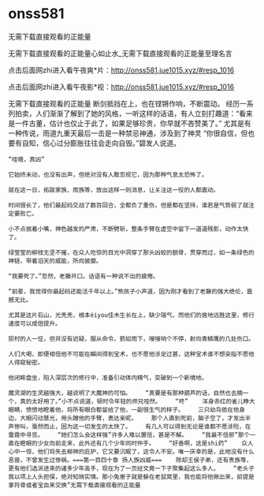 # onss581
无需下载直接观看的正能量

无需下载直接观看的正能量心如止水_无需下载直接观看的正能量至理名言

点击后面网zhi进入看午夜爽*片：http://onss581.jue1015.xyz/#resp_1016

点击后面网zhi进入看午夜影*视：http://onss581.jue1015.xyz/#resp_1016

无需下载直接观看的正能量    断剑抵挡在上，也在铿锵作响，不断震动。    经历一系列拍卖，人们渐渐了解到了她的风格，一听这样的话语，有人立刻打趣道：“看来是一件古董，估计也仅止于此了，如果足够珍贵，你早就不吝赞美了。”    尤其是有一种传说，雨道九重天最后一击是一种禁忌神通，涉及到了神灵    “你很自信，但也要有自知，信心过分膨胀往往会走向自毁。”碧发人说道。

    “哇哦，真凶”

    它始终未动，也没有出声，但绝对没有人敢忽视它，因为那种气息太恐怖了。

    就在这一日，拓跋家族、雨族等，放出这样一则消息，让关注这一役的人都震动。

    时间很长了，他们最起码交战了数百回合，全都负了重伤，但是都在坚持，谁若是气势弱了就注定要败亡。

    小不点抿着小嘴，神色越发的严肃，不断劈斩，整条手臂在虚空中留下一道道残影，动作太快了。

    绿莹莹的柳枝无坚不摧，在众人吃惊的目光中洞穿了那头凶蛟的额骨，贯穿而过，如一条绿色的神链，带着滔天的威能，所向披靡。

    “我要死了。”忽然，老藤开口。话语有一种说不出的疲倦。

    “前辈，我觉得你最起码还能活千年以上。”熊孩子小声道，因为刚才看到了老藤的强大绝伦，震撼无比。

    尤其是这片石山，光秃秃，根本éiyou佳木生长在上，缺少瑞气，而他们的居地远胜这里，修行速度可以成倍提升。

    狈村的人一怔，但并没有迟疑，服从命令，箭如雨下，嗖嗖响个不停，射向青鳞鹰的几处伤口。

    人们大喝，即便相信他不可能在瞬间得到宝术，也不愿他涉足过甚，这种宝术谁不想染指不愿他人得窥秘密。

    他闭眸盘坐，陷入深层次的修行中，准备引动体内精气，突破到一个新境地。

    魔灵湖的生灵越强大，越说明了大魔神的可怕。    “真要是有那种葫芦的话，自然也去摘一个，真的太好用了。”小不点说道，顿时令年轻的师兄哑然。    “咚”    浑身赤红的雀儿睁大眼睛，愤愤地瞪着他，将所有眼白都留给了他，一副很生气的样子。    三只幼鸟依在他身边，大眼闪动慧光，用头蹭他的手臂，表达亲昵。    那个人直到死前，脑子空了，才发出半声惨叫，戛然而止，因为这一切发生的太快了。    有几人可以得到无论是谁都不愿涉险，在雷霆中寻觅。    “她们怎么会这样强”许多人难以置信，甚是不解。    “我最不信邪”那个一直在瞪眼的少女向前走来，此外还有几个少年同时仲手。    “好香啊，这是shi药”    众人心中一惊，他们将失去柳神的庇护，它又要沉眠了，这令人不安。唯一庆幸的是，此地没有什么恶兽，不曾发生过惨祸。===第一百四十章 扬人族凶威===    除却王侯子弟，还有贵族等，更有他们选派进来的诸多少年高手，现在为了一页经文竟一下子聚集起这么多人。    “老头子我以项上人头担保，绝对知晓实情。那小兔崽子就是躲在老鼠窝里，我也能将他揪出来，前提是拿符骨或者宝血来交换”无需下载直接观看的正能量
